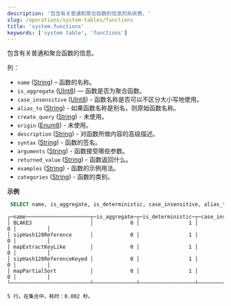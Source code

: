 ```yaml
---
description: '包含有关普通和聚合函数的信息的系统表。'
slug: /operations/system-tables/functions
title: 'system.functions'
keywords: ['system table', 'functions']
---
```


包含有关普通和聚合函数的信息。

列：

- `name` ([String](../../sql-reference/data-types/string.md)) – 函数的名称。
- `is_aggregate` ([UInt8](../../sql-reference/data-types/int-uint.md)) — 函数是否为聚合函数。
- `case_insensitive` ([UInt8](../../sql-reference/data-types/int-uint.md)) - 函数名称是否可以不区分大小写地使用。
- `alias_to` ([String](../../sql-reference/data-types/string.md)) - 如果函数名称是别名，则原始函数名称。
- `create_query` ([String](../../sql-reference/data-types/enum.md)) - 未使用。
- `origin` ([Enum8](../../sql-reference/data-types/string.md)) - 未使用。
- `description` ([String](../../sql-reference/data-types/string.md)) - 对函数所做内容的高级描述。
- `syntax` ([String](../../sql-reference/data-types/string.md)) - 函数的签名。
- `arguments` ([String](../../sql-reference/data-types/string.md)) - 函数接受哪些参数。
- `returned_value` ([String](../../sql-reference/data-types/string.md)) - 函数返回什么。
- `examples` ([String](../../sql-reference/data-types/string.md)) - 函数的示例用法。
- `categories` ([String](../../sql-reference/data-types/string.md)) - 函数的类别。

**示例**

```sql
 SELECT name, is_aggregate, is_deterministic, case_insensitive, alias_to FROM system.functions LIMIT 5;
```

```text
┌─name─────────────────────┬─is_aggregate─┬─is_deterministic─┬─case_insensitive─┬─alias_to─┐
│ BLAKE3                   │            0 │                1 │                0 │          │
│ sipHash128Reference      │            0 │                1 │                0 │          │
│ mapExtractKeyLike        │            0 │                1 │                0 │          │
│ sipHash128ReferenceKeyed │            0 │                1 │                0 │          │
│ mapPartialSort           │            0 │                1 │                0 │          │
└──────────────────────────┴──────────────┴──────────────────┴──────────────────┴──────────┘

5 行。在集合中。耗时：0.002 秒。
```
